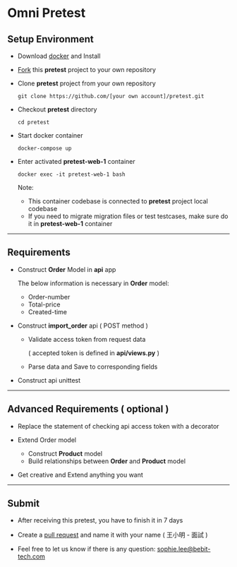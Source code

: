 # Omni Pretest
## Setup Environment
* Download [docker](https://www.docker.com/get-started) and Install

* [Fork](https://docs.github.com/en/get-started/quickstart/fork-a-repo) this **pretest** project to your own repository

* Clone **pretest** project from your own repository
    ```
    git clone https://github.com/[your own account]/pretest.git
    ```

* Checkout **pretest** directory
    ```
    cd pretest
    ```

* Start docker container
    ```
    docker-compose up
    ```

* Enter activated **pretest-web-1** container
    ```
    docker exec -it pretest-web-1 bash
    ```
    Note:

    * This container codebase is connected to **pretest** project local codebase
    * If you need to migrate migration files or test testcases, make sure do it in **pretest-web-1** container
---
## Requirements
* Construct **Order** Model in **api** app

    The below information is necessary in **Order** model:
    * Order-number
    * Total-price
    * Created-time

* Construct **import_order** api ( POST method )
    * Validate access token from request data
    
        ( accepted token is defined in **api/views.py** )
    * Parse data and Save to corresponding fields
* Construct api unittest

---
## Advanced Requirements ( optional )
* Replace the statement of checking api access token with a decorator

* Extend Order model
    * Construct **Product** model
    * Build relationships between **Order** and **Product** model

* Get creative and Extend anything you want  
---
## Submit
* After receiving this pretest, you have to finish it in 7 days
* Create a [pull request](https://docs.github.com/en/pull-requests/collaborating-with-pull-requests/proposing-changes-to-your-work-with-pull-requests/creating-a-pull-request-from-a-fork) and name it with your name ( 王小明 - 面試 )

* Feel free to let us know if there is any question: sophie.lee@bebit-tech.com
